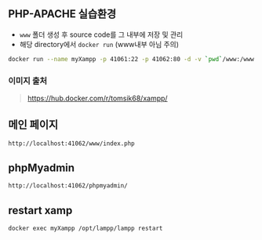## PHP-APACHE 실습환경

- `www` 폴더 생성 후 source code를 그 내부에 저장 및 관리
- 해당 directory에서 `docker run` (www내부 아님 주의)

```bash
docker run --name myXampp -p 41061:22 -p 41062:80 -d -v `pwd`/www:/www tomsik68/xampp
```

### 이미지 출처

> https://hub.docker.com/r/tomsik68/xampp/

## 메인 페이지

```bash
http://localhost:41062/www/index.php
```

## phpMyadmin

```bash
http://localhost:41062/phpmyadmin/
```

## restart xamp

```bash
docker exec myXampp /opt/lampp/lampp restart
```
